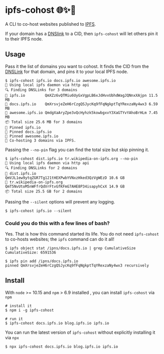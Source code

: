 # ipfs-cohost 🌐✨🤝

A CLI to co-host websites published to [IPFS].

If your domain has a [DNSlink] to a CID, then `ipfs-cohost` will let others pin it to their IPFS node.


## Usage

Pass it the list of domains you want to cohost. It finds the CID from the [DNSLink] for that domain, and pins it to your local IPFS node.

```console
$ ipfs-cohost ipfs.io docs.ipfs.io awesome.ipfs.io
🔌 Using local ipfs daemon via http api
🔍 Finding DNSLinks for 3 domains
🔗 ipfs.io         QmXZz6vQTMiu6UyGxVgpLB6xJdHvvUbhdWagJQNnxXAjpn 11.5 MB
🔗 docs.ipfs.io    QmXrsvjeZeH6rCzgQSJycKq9fFqNgkptTqYRexzaNy4wx3 6.59 MB
🔗 awesome.ipfs.io QmdgXaAryZpe3vQcHyhzk5kowbgxvY3XaGTYvYAhoBrHLm 7.45 MB
📦 Total size 25.6 MB for 3 domains
📍 Pinned ipfs.io
📍 Pinned docs.ipfs.io
📍 Pinned awesome.ipfs.io
🤝 Co-hosting 3 domains via IPFS.
```

Passing the `--no-pin` flag you can find the total size but skip pinning it.

```console
$ ipfs-cohost dist.ipfs.io tr.wikipedia-on-ipfs.org --no-pin
🔌 Using local ipfs daemon via http api
🔍 Finding DNSLinks for 2 domains
🔗 dist.ipfs.io             QmVJL1ew9ytqZGR7Tg121tHEXPwbYVNxzHked3QzVgWEzD 10.6 GB
🔗 tr.wikipedia-on-ipfs.org QmT5NvUtoM5nWFfrQdVrFtvGfKFmG7AHE8P34isapyhCxX 14.9 GB
📦 Total size 25.5 GB for 2 domains
```

Passing the `--silent` options will prevent any logging.

```console
$ ipfs-cohost ipfs.io --silent
```

### Could you do this with a few lines of bash?

Yes. That is how this command started its life. You do not need `ipfs-cohost` to co-hosts websites; the `ipfs` command can do it all!

```console
$ ipfs object stat /ipns/docs.ipfs.io | grep CumulativeSize
CumulativeSize: 6591536

$ ipfs pin add /ipns/docs.ipfs.io
pinned QmXrsvjeZeH6rCzgQSJycKq9fFqNgkptTqYRexzaNy4wx3 recursively
```

## Install

With `node` >= 10.15 and `npm` > 6.9 installed , you can install `ipfs-cohost` via `npm`

```console
# install it
$ npm i -g ipfs-cohost

# run it
$ ipfs-cohost docs.ipfs.io blog.ipfs.io ipfs.io
```

You can run the latest version of `ipfs-cohost` without explicitly installing it via `npx`

```console
$ npx ipfs-cohost docs.ipfs.io blog.ipfs.io ipfs.io
```


[IPFS]: https://ipfs.io
[DNSLink]: https://dnslink.io
